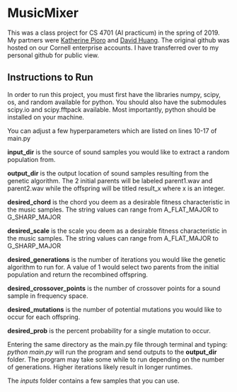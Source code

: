 # MusicMixer
This was a class project for CS 4701 (AI practicum) in the spring of 2019. My partners were [Katherine Pioro](https://www.linkedin.com/in/katherine-pioro-8a1183127?miniProfileUrn=urn%3Ali%3Afs_miniProfile%3AACoAAB8r3TkBrMNH5rIE6P-S_Ajfkc6yl5fLYps&lipi=urn%3Ali%3Apage%3Ad_flagship3_search_srp_people%3B3fQz1EupT320gZPojtu8Sg%3D%3D&original_referer=) and [David Huang](https://www.linkedin.com/in/david-huang-86676a129/). The original github was hosted on our Cornell enterprise accounts. I have transferred over to my personal github for public view. 

## Instructions to Run
In order to run this project, you must first have the libraries
numpy, scipy, os, and random available for python. You should also have
the submodules scipy.io and scipy.fftpack available. Most importantly,
python should be installed on your machine.

You can adjust a few hyperparameters which are listed on lines 10-17 of
main.py

**input_dir** is the source of sound samples you would like to extract a random
population from.

**output_dir** is the output location of sound samples resulting from the
genetic algorithm. The 2 initial parents will be labeled parent1.wav and
parent2.wav while the offspring will be titled result_x where x is an integer.

**desired_chord** is the chord you deem as a desirable fitness characteristic
in the music samples. The string values can range from A_FLAT_MAJOR
to G_SHARP_MAJOR

**desired_scale** is the scale you deem as a desirable fitness characteristic
in the music samples. The string values can range from A_FLAT_MAJOR
to G_SHARP_MAJOR

**desired_generations** is the number of iterations you would like the
genetic algorithm to run for. A value of 1 would select two parents from the
initial population and return the recombined offspring.

**desired_crossover_points** is the number of crossover points for a
sound sample in frequency space.

**desired_mutations** is the number of potential mutations you would like
to occur for each offspring.

**desired_prob** is the percent probability for a single mutation to occur.

Entering the same directory as the main.py file through terminal and typing:
*python main.py*
will run the program and send outputs to the **output_dir** folder.
The program may take some while to run depending on the number of
generations. Higher iterations likely result in longer runtimes.

The *inputs* folder contains a few samples that you can use.
